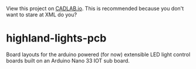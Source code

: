 View this project on [CADLAB.io](https://cadlab.io/project/23299). This is recommended because you don't want to stare at XML do you?

# highland-lights-pcb
Board layouts for the arduino powered (for now) extensible LED light control boards built on an Arduino Nano 33 IOT sub board.
